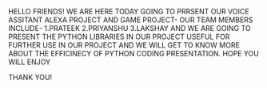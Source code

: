 HELLO FRIENDS!
WE ARE HERE TODAY GOING TO PRRSENT OUR VOICE ASSITANT ALEXA PROJECT AND GAME PROJECT-
OUR TEAM MEMBERS INCLUDE-
1.PRATEEK
2.PRIYANSHU
3.LAKSHAY
AND WE ARE GOING TO PRESENT THE PYTHON LIBRARIES IN OUR PROJECT USEFUL FOR FURTHER USE IN OUR PROJECT AND WE WILL GET TO KNOW MORE ABOUT THE EFFICINECY OF PYTHON CODING PRESENTATION.
HOPE YOU WILL ENJOY

THANK YOU!
